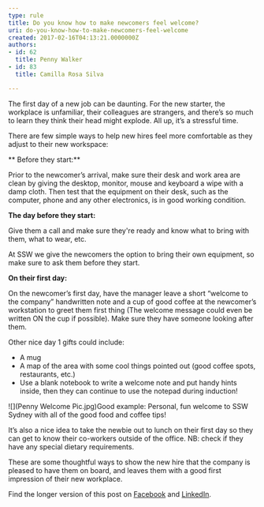 ```yaml
---
type: rule
title: Do you know how to make newcomers feel welcome?
uri: do-you-know-how-to-make-newcomers-feel-welcome
created: 2017-02-16T04:13:21.0000000Z
authors:
- id: 62
  title: Penny Walker
- id: 83
  title: Camilla Rosa Silva

---
```


​​​The first day of a new job can be daunting.  For the new starter, the workplace is unfamiliar, their colleagues are strangers, and there’s so much to learn they think their head might explode. All up, it’s a stressful time.

There are few simple ways to help new hires feel more comfortable as they adjust to their new workspace: ​
 
** Before they start:**

Prior to the newcomer’s arrival, make sure their desk and work area are clean by giving the desktop, monitor, mouse and keyboard a wipe with a damp cloth. Then test that the equipment on their desk, such as the computer, phone and any other electronics, is in good working condition.

​​**The day before they start:**

Give them a call and make sure they're ready and know what to bring with them, what to wear, etc.

At SSW we give the newcomers the option to bring their own equipment, so make sure to ask them before they start.

**On their first day:**

On the newcomer’s first day, have the manager leave a short “welcome to the company” handwritten note and a cup of good coffee at the newcomer’s workstation to greet them first thing (The welcome message could even be written ON the cup if possible). Make sure they have someone looking after them.

Other nice day 1 gifts could include:

- A mug
- A map of the area with some cool things pointed out (good coffee spots, restaurants, etc.)
- Use a blank notebook to write a welcome note and put handy hints inside, then they can continue to use the notepad during induction!



![](Penny Welcome Pic.jpg)Good example: Personal, fun welcome to SSW Sydney with all of the good food and coffee tips​!



It’s also a nice idea to take the newbie out to lunch on their first day so they can get to know their co-workers outside of the office. NB: check if they have any special dietary requirements.

These are some thoughtful ways to show the new hire that the company is pleased to have them on board, and leaves them with a good first impression of their new workplace.









Find the longer version of this post on [Facebook](https://www.facebook.com/SSW.page/photos/pb.120920301257947.-2207520000.1569264924./3020784747938140/?type=1&theater) and [LinkedIn​](https://www.linkedin.com/posts/ssw_the-1st-day-of-a-new-job-can-be-daunting-activity-6581822083670642688-DFTl).
